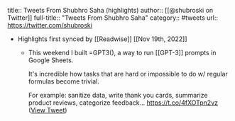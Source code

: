 title:: Tweets From Shubhro Saha (highlights)
author:: [[@shubroski on Twitter]]
full-title:: "Tweets From Shubhro Saha"
category:: #tweets
url:: https://twitter.com/shubroski

- Highlights first synced by [[Readwise]] [[Nov 19th, 2022]]
	- This weekend I built =GPT3(), a way to run [[GPT-3]] prompts in Google Sheets.
	  
	  It's incredible how tasks that are hard or impossible to do w/ regular formulas become trivial.
	  
	  For example: sanitize data, write thank you cards, summarize product reviews, categorize feedback... https://t.co/4fXOTpn2vz ([View Tweet](https://twitter.com/shubroski/status/1587136794797244417))
